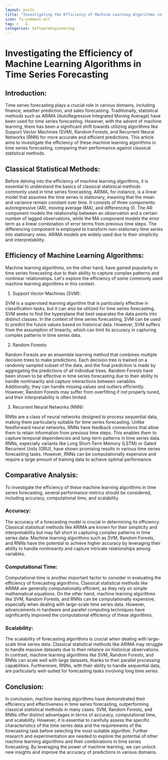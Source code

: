 ```yaml
---
layout: posts
title: "Investigating the Efficiency of Machine Learning Algorithms in Time Series Forecasting"
icon: fa-comment-alt
tag: r   G
categories: SoftwareEngineering
---
```



# Investigating the Efficiency of Machine Learning Algorithms in Time Series Forecasting

## Introduction:

Time series forecasting plays a crucial role in various domains, including finance, weather prediction, and sales forecasting. Traditionally, statistical methods such as ARIMA (AutoRegressive Integrated Moving Average) have been used for time series forecasting. However, with the advent of machine learning, there has been a significant shift towards utilizing algorithms like Support Vector Machines (SVM), Random Forests, and Recurrent Neural Networks (RNN) for more accurate and efficient predictions. This article aims to investigate the efficiency of these machine learning algorithms in time series forecasting, comparing their performance against classical statistical methods.

## Classical Statistical Methods:

Before delving into the efficiency of machine learning algorithms, it is essential to understand the basics of classical statistical methods commonly used in time series forecasting. ARIMA, for instance, is a linear model that assumes the time series is stationary, meaning that the mean and variance remain constant over time. It consists of three components: autoregressive (AR), moving average (MA), and differencing (I). The AR component models the relationship between an observation and a certain number of lagged observations, while the MA component models the error term as a linear combination of error terms from previous time steps. The differencing component is employed to transform non-stationary time series into stationary ones. ARIMA models are widely used due to their simplicity and interpretability.

## Efficiency of Machine Learning Algorithms:

Machine learning algorithms, on the other hand, have gained popularity in time series forecasting due to their ability to capture complex patterns and nonlinear relationships. Let's explore the efficiency of some commonly used machine learning algorithms in this context.

1. Support Vector Machines (SVM):

SVM is a supervised learning algorithm that is particularly effective in classification tasks, but it can also be utilized for time series forecasting. SVM seeks to find the hyperplane that best separates the data points into distinct classes. In the context of time series forecasting, SVM can be used to predict the future values based on historical data. However, SVM suffers from the assumption of linearity, which can limit its accuracy in capturing complex patterns in time series data.

2. Random Forests:

Random Forests are an ensemble learning method that combines multiple decision trees to make predictions. Each decision tree is trained on a randomly sampled subset of the data, and the final prediction is made by aggregating the predictions of all individual trees. Random Forests have been shown to be effective in time series forecasting due to their ability to handle nonlinearity and capture interactions between variables. Additionally, they can handle missing values and outliers efficiently. However, Random Forests may suffer from overfitting if not properly tuned, and their interpretability is often limited.

3. Recurrent Neural Networks (RNN):

RNNs are a class of neural networks designed to process sequential data, making them particularly suitable for time series forecasting. Unlike feedforward neural networks, RNNs have feedback connections that allow them to retain information from previous time steps. This enables them to capture temporal dependencies and long-term patterns in time series data. RNNs, especially variants like Long Short-Term Memory (LSTM) or Gated Recurrent Units (GRU), have shown promising results in various time series forecasting tasks. However, RNNs can be computationally expensive and require a large amount of training data to achieve optimal performance.

## Comparative Analysis:

To investigate the efficiency of these machine learning algorithms in time series forecasting, several performance metrics should be considered, including accuracy, computational time, and scalability.

### Accuracy: 
The accuracy of a forecasting model is crucial in determining its efficiency. Classical statistical methods like ARIMA are known for their simplicity and interpretability but may fall short in capturing complex patterns in time series data. Machine learning algorithms such as SVM, Random Forests, and RNNs have the potential to achieve higher accuracy by leveraging their ability to handle nonlinearity and capture intricate relationships among variables.

### Computational Time: 
Computational time is another important factor to consider in evaluating the efficiency of forecasting algorithms. Classical statistical methods like ARIMA are generally computationally efficient, as they rely on simple mathematical equations. On the other hand, machine learning algorithms like SVM, Random Forests, and RNNs can be computationally expensive, especially when dealing with large-scale time series data. However, advancements in hardware and parallel computing techniques have significantly improved the computational efficiency of these algorithms.

### Scalability: 
The scalability of forecasting algorithms is crucial when dealing with large-scale time series data. Classical statistical methods like ARIMA may struggle to handle massive datasets due to their reliance on historical observations. In contrast, machine learning algorithms like SVM, Random Forests, and RNNs can scale well with large datasets, thanks to their parallel processing capabilities. Furthermore, RNNs, with their ability to handle sequential data, are particularly well-suited for forecasting tasks involving long time series.

## Conclusion:

In conclusion, machine learning algorithms have demonstrated their efficiency and effectiveness in time series forecasting, outperforming classical statistical methods in many cases. SVM, Random Forests, and RNNs offer distinct advantages in terms of accuracy, computational time, and scalability. However, it is essential to carefully assess the specific characteristics of the time series data and the requirements of the forecasting task before selecting the most suitable algorithm. Further research and experimentation are needed to explore the potential of other machine learning algorithms and their combinations in time series forecasting. By leveraging the power of machine learning, we can unlock new insights and improve the accuracy of predictions in various domains.
